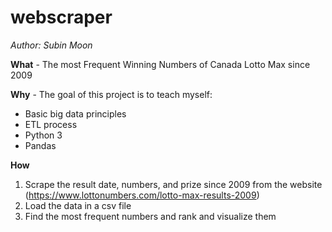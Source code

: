 # webscraper

*Author: Subin Moon*

**What** - The most Frequent Winning Numbers of Canada Lotto Max since 2009

**Why** - The goal of this project is to teach myself:
- Basic big data principles 
- ETL process
- Python 3
- Pandas

**How**
1. Scrape the result date, numbers, and prize since 2009 from the website (https://www.lottonumbers.com/lotto-max-results-2009)
2. Load the data in a csv file
3. Find the most frequent numbers and rank and visualize them

